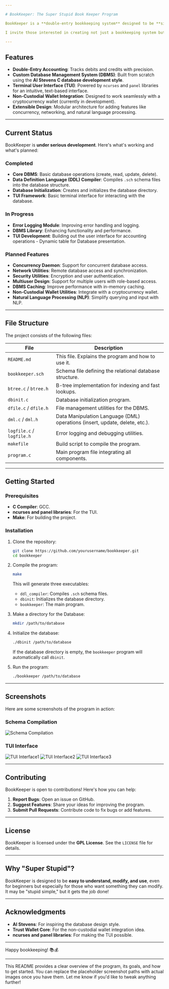 ```yaml
---

# BookKeeper: The Super Stupid Book Keeper Program

BookKeeper is a **double-entry bookkeeping system** designed to be **simple, efficient, and extensible**. It follows the **KISS (Keep It Stupid Simple)** principle, making it easy to understand, modify, and use. The program is currently under active development and integrates with a **non-custodial cryptocurrency wallet** (inspired by Trust Wallet Core) but written in C.

I invite those interested in creating not just a bookkeeping system but a modular easy to modify DBMS - NPL - TUI framework to join me.

---
```


## Features

- **Double-Entry Accounting**: Tracks debits and credits with precision.
- **Custom Database Management System (DBMS)**: Built from scratch using the **AI Stevens C database development style**.
- **Terminal User Interface (TUI)**: Powered by `ncurses` and `panel` libraries for an intuitive, text-based interface.
- **Non-Custodial Wallet Integration**: Designed to work seamlessly with a cryptocurrency wallet (currently in development).
- **Extensible Design**: Modular architecture for adding features like concurrency, networking, and natural language processing.

---

## Current Status

BookKeeper is **under serious development**. Here's what's working and what's planned:

### Completed
- **Core DBMS**: Basic database operations (create, read, update, delete).
- **Data Definition Language (DDL) Compiler**: Compiles `.sch` schema files into the database structure.
- **Database Initialization**: Creates and initializes the database directory.
- **TUI Framework**: Basic terminal interface for interacting with the database.

### In Progress
- **Error Logging Module**: Improving error handling and logging.
- **DBMS Library**: Enhancing functionality and performance.
- **TUI Development**: Building out the user interface for accounting operations - Dynamic table for Database presentation.

### Planned Features
- **Concurrency Daemon**: Support for concurrent database access.
- **Network Utilities**: Remote database access and synchronization.
- **Security Utilities**: Encryption and user authentication.
- **Multiuser Design**: Support for multiple users with role-based access.
- **DBMS Caching**: Improve performance with in-memory caching.
- **Non-Custodial Wallet Utilities**: Integrate with a cryptocurrency wallet.
- **Natural Language Processing (NLP)**: Simplify querying and input with NLP.

---

## File Structure

The project consists of the following files:

| File               | Description                                                                 |
|--------------------|-----------------------------------------------------------------------------|
| `README.md`        | This file. Explains the program and how to use it.                          |
| `bookkeeper.sch`   | Schema file defining the relational database structure.                     |
| `btree.c` / `btree.h` | B-tree implementation for indexing and fast lookups.                      |
| `dbinit.c`         | Database initialization program.                                            |
| `dfile.c` / `dfile.h` | File management utilities for the DBMS.                                   |
| `dml.c` / `dml.h`  | Data Manipulation Language (DML) operations (insert, update, delete, etc.). |
| `logfile.c` / `logfile.h` | Error logging and debugging utilities.                                   |
| `makefile`         | Build script to compile the program.                                        |
| `program.c`        | Main program file integrating all components.                               |

---

## Getting Started

### Prerequisites
- **C Compiler**: GCC.
- **ncurses and panel libraries**: For the TUI.
- **Make**: For building the project.

### Installation
1. Clone the repository:
   ```bash
   git clone https://github.com/yourusername/bookkeeper.git
   cd bookkeeper
   ```
2. Compile the program:
   ```bash
   make
   ```
   This will generate three executables:
   - `ddl_compiler`: Compiles `.sch` schema files.
   - `dbinit`: Initializes the database directory.
   - `bookkeeper`: The main program.

5. Make a directory for the Database:
   ```bash
   mkdir /path/to/database
   ```

4. Initialize the database:
   ```bash
   ./dbinit /path/to/database
   ```
   If the database directory is empty, the `bookkeeper` program will automatically call `dbinit`.

5. Run the program:
   ```bash
   ./bookkeeper /path/to/database
   ```

---

## Screenshots

Here are some screenshots of the program in action:

### Schema Compilation
![Schema Compilation](screenshots/databaseschema.png)

### TUI Interface
![TUI Interface1](screenshots/dashboard.png)
![TUI Interface2](screenshots/accounts.png)
![TUI Interface3](screenshots/form.png)

---

## Contributing

BookKeeper is open to contributions! Here's how you can help:
1. **Report Bugs**: Open an issue on GitHub.
2. **Suggest Features**: Share your ideas for improving the program.
3. **Submit Pull Requests**: Contribute code to fix bugs or add features.

---

## License

BookKeeper is licensed under the **GPL License**. See the `LICENSE` file for details.

---

## Why "Super Stupid"?

BookKeeper is designed to be **easy to understand, modify, and use**, even for beginners but especially for those who want something they can modify. It may be "stupid simple," but it gets the job done!

---

## Acknowledgments

- **AI Stevens**: For inspiring the database design style.
- **Trust Wallet Core**: For the non-custodial wallet integration idea.
- **ncurses and panel libraries**: For making the TUI possible.

---

Happy bookkeeping! 📚💰

---

This README provides a clear overview of the program, its goals, and how to get started. You can replace the placeholder screenshot paths with actual images once you have them. Let me know if you'd like to tweak anything further!
